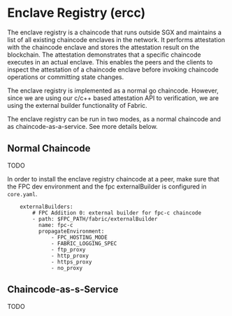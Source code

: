 <!---
Licensed under Creative Commons Attribution 4.0 International License
https://creativecommons.org/licenses/by/4.0/
--->
# Enclave Registry (ercc)

The enclave registry is a chaincode that runs outside SGX and maintains a list
of all existing chaincode enclaves in the network. It performs attestation
with the chaincode enclave and stores the attestation result on the
blockchain. The attestation demonstrates that a specific chaincode executes
in an actual enclave. This enables the peers and the clients to inspect the
attestation of a chaincode enclave before invoking chaincode operations or
committing state changes.

The enclave registry is implemented as a normal go chaincode. However, since
we are using our c/c++ based attestation API to verification, we are using
the external builder functionality of Fabric.

The enclave registry can be run in two modes, as a normal chaincode and as chaincode-as-a-service.
See more details below.

## Normal Chaincode 

TODO

In order to install the enclave registry chaincode at a peer, make sure that
the FPC dev environment and the fpc externalBuilder is configured in `core.yaml`.

```
    externalBuilders:
        # FPC Addition 0: external builder for fpc-c chaincode
        - path: $FPC_PATH/fabric/externalBuilder
          name: fpc-c
          propagateEnvironment:
              - FPC_HOSTING_MODE
              - FABRIC_LOGGING_SPEC
              - ftp_proxy
              - http_proxy
              - https_proxy
              - no_proxy
```

## Chaincode-as-s-Service
TODO